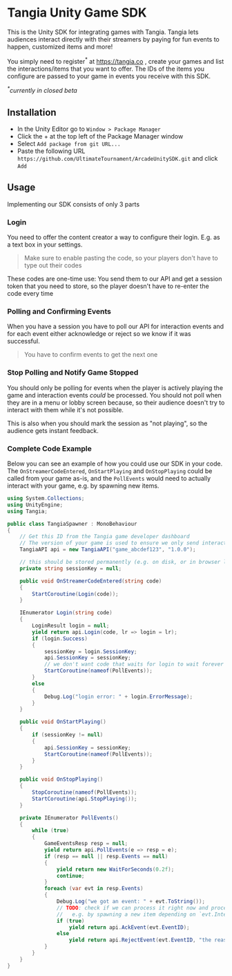 # Tangia Unity Game SDK

This is the Unity SDK for integrating games with Tangia. Tangia lets audiences interact directly
with their streamers by paying for fun events to happen, customized items and more!

You simply need to register<sup>*</sup> at https://tangia.co , create your games and list the 
interactions/items that you want to offer. The IDs of the items you configure are passed to your
game in events you receive with this SDK.

_<sup>*</sup>currently in closed beta_

## Installation

- In the Unity Editor go to `Window > Package Manager`
- Click the + at the top left of the Package Manager window
- Select `Add package from git URL...`
- Paste the following URL `https://github.com/UltimateTournament/ArcadeUnitySDK.git` and click `Add`

## Usage

Implementing our SDK consists of only 3 parts

### Login

You need to offer the content creator a way to configure their login.
E.g. as a text box in your settings.

> Make sure to enable pasting the code, so your players don't have to type out their codes

These codes are one-time use: You send them to our API and get a session token that you need
to store, so the player doesn't have to re-enter the code every time

### Polling and Confirming Events

When you have a session you have to poll our API for interaction events and for each event
either acknowledge or reject so we know if it was successful.

> You have to confirm events to get the next one

### Stop Polling and Notify Game Stopped

You should only be polling for events when the player is actively playing the game
and interaction events _could_ be processed.
You should not poll when they are in a menu or lobby screen because, so their audience doesn't try to 
interact with them while it's not possible.

This is also when you should mark the session as "not playing", so the audience gets instant feedback.

### Complete Code Example

Below you can see an example of how you could use our SDK in your code. The 
`OnStreamerCodeEntered`, `OnStartPlaying` and `OnStopPlaying` could be called from your game as-is,
and the `PollEvents` would need to actually interact with your game, e.g. by spawning new items.


```cs
using System.Collections;
using UnityEngine;
using Tangia;

public class TangiaSpawner : MonoBehaviour
{
    // Get this ID from the Tangia game developer dashboard
    // The version of your game is used to ensure we only send interaction events this version understands
    TangiaAPI api = new TangiaAPI("game_abcdef123", "1.0.0");

    // this should be stored permanently (e.g. on disk, or in browser local storage etc)
    private string sessionKey = null;

    public void OnStreamerCodeEntered(string code)
    {
        StartCoroutine(Login(code));
    }

    IEnumerator Login(string code)
    {
        LoginResult login = null;
        yield return api.Login(code, lr => login = lr);
        if (login.Success)
        {
            sessionKey = login.SessionKey;
            api.SessionKey = sessionKey;
            // we don't want code that waits for login to wait forever
            StartCoroutine(nameof(PollEvents));
        }
        else
        {
            Debug.Log("login error: " + login.ErrorMessage);
        }
    }

    public void OnStartPlaying()
    {
        if (sessionKey != null)
        {
            api.SessionKey = sessionKey;
            StartCoroutine(nameof(PollEvents));
        }
    }

    public void OnStopPlaying()
    {
        StopCoroutine(nameof(PollEvents));
        StartCoroutine(api.StopPlaying());
    }

    private IEnumerator PollEvents()
    {
        while (true)
        {
            GameEventsResp resp = null;
            yield return api.PollEvents(e => resp = e);
            if (resp == null || resp.Events == null)
            {
                yield return new WaitForSeconds(0.2f);
                continue;
            }
            foreach (var evt in resp.Events)
            {
                Debug.Log("we got an event: " + evt.ToString());
                // TODO: check if we can process it right now and process it
                //   e.g. by spawning a new item depending on `evt.InteractionID`
                if (true)
                    yield return api.AckEvent(evt.EventID);
                else
                    yield return api.RejectEvent(evt.EventID, "the reason why we rejected");
            }
        }
    }
}
```
